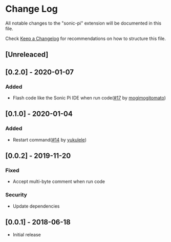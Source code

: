 # Change Log
All notable changes to the "sonic-pi" extension will be documented in this file.

Check [Keep a Changelog](http://keepachangelog.com/) for recommendations on how to structure this file.

## [Unreleaced]

## [0.2.0] - 2020-01-07
### Added
- Flash code like the Sonic Pi IDE when run code([#17](https://github.com/mactkg/vscode-sonic-pi/pull/17) by [mogimogitomato](https://github.com/mogimogitomato))

## [0.1.0] - 2020-01-04
### Added
- Restart command([#14](https://github.com/mactkg/vscode-sonic-pi/pull/14) by [yukulele](https://github.com/yukulele))

## [0.0.2] - 2019-11-20
### Fixed
- Accept multi-byte comment when run code

### Security
- Update dependencies

## [0.0.1] - 2018-06-18
- Initial release